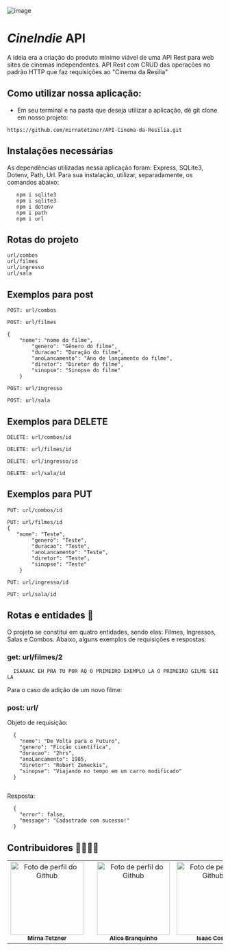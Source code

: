 ![image](https://user-images.githubusercontent.com/102565368/182753604-143dd23a-6ee2-4ba1-a283-f61c0cbe9457.png)


# *CineIndie* API
 A ideia era a criação do produto mínimo viável de uma API Rest para web sites de cinemas independentes. 
API Rest com CRUD das operações no padrão HTTP que faz requisições ao "Cinema da Resilia"

## Como utilizar nossa aplicação:
- Em seu terminal e na pasta que deseja utilizar a aplicação, dê git clone em nosso projeto:
```
https://github.com/mirnatetzner/API-Cinema-da-Resilia.git
```

 ## Instalações necessárias 
 As dependências utilizadas nessa aplicação foram: Express, SQLite3, Dotenv, Path, Url. Para sua instalação, utilizar, separadamente, os comandos abaixo:
```npm i express
   npm i sqlite3
   npm i sqlite3
   npm i dotenv
   npm i path
   npm i url
```
## Rotas do projeto

```
url/combos
url/filmes
url/ingresso
url/sala

```

## Exemplos para post
```
POST: url/combos

POST: url/filmes

{
    "nome": "nome do filme",
		"genero": "Gênero do filme",
		"duracao": "Duração do filme",
		"anoLancamento": "Ano de lançamento do filme",
		"diretor": "Diretor do filme",
		"sinopse": "Sinopse do filme"
	}

POST: url/ingresso

POST: url/sala

```

## Exemplos para DELETE
```
DELETE: url/combos/id

DELETE: url/filmes/id

DELETE: url/ingresso/id

DELETE: url/sala/id

```
## Exemplos para PUT
```
PUT: url/combos/id

PUT: url/filmes/id
{
   "nome": "Teste",
		"genero": "Teste",
		"duracao": "Teste",
		"anoLancamento": "Teste",
		"diretor": "Teste",
		"sinopse": "Teste"
	}
  
PUT: url/ingresso/id

PUT: url/sala/id

```


## Rotas e entidades	🔀
O projeto se constitui em quatro entidades, sendo elas: Filmes, Ingressos, Salas e Combos. Abaixo, alguns exemplos de requisições e respostas:

### get: url/filmes/2 
```
  ISAAAAC EH PRA TU POR AQ O PRIMEIRO EXEMPLO LA O PRIMEIRO GILME SEI LA
```

Para o caso de adição de um novo filme:
### post: url/
Objeto de requisição:
```
  {
    "nome": "De Volta para o Futuro", 
    "genero": "Ficção científica", 
    "duracao": "2hrs", 
    "anoLancamento": 1985, 
    "diretor": "Robert Zemeckis", 
    "sinopse": "Viajando no tempo em um carro modificado"
  }
    
```
Resposta:
```
  {
    "error": false,
    "message": "Cadastrado com sucesso!"
  }
```

## Contribuidores 👩‍💻👨‍💻
  <table>
    <tr align='center'>    
      <td align="center">
          <a href="https://github.com/mirnatetzner">
            <img src='https://avatars.githubusercontent.com/u/85193127?v=4' width="170px;" alt="Foto de perfil do Github"/><br>
            <sub>
              <b>Mirna Tetzner</b>
            </sub>
          </a>
        </td>
      <td align="center">
          <td align="center">
          <a href="https://github.com/alicebranq">
            <img src='https://avatars.githubusercontent.com/u/102565368?v=4' width="170px;" alt="Foto de perfil do Github"/><br>
            <sub>
              <b>Alice Branquinho</b>
            </sub>
          </a>
        </td>
      <td align="center">
          <a href="https://github.com/systemilc">
            <img src='https://avatars.githubusercontent.com/u/34551203?v=4' width="170px;" alt="Foto de perfil do Github"/><br>
            <sub>
              <b>Isaac Costa</b>
            </sub>
          </a>
      </td>
      <td align="center">
        <a href="https://github.com/joaofmds">
          <img src='https://avatars.githubusercontent.com/u/95502785?v=4' width="170px;" alt="Foto de perfil do Github"/><br>
            <sub>
              <b>João Souza</b>
            </sub>
          </a>
      </td>
    </tr>
   </table>
 
